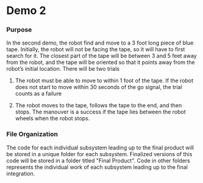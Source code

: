 # Demo 2

### Purpose
In the second demo, the robot find and move to a 3 foot long piece of blue tape. Initially, the robot will not be facing
the tape, so it will have to first search for it. The closest part of the tape will be between 3 and 5 feet away from the
robot, and the tape will be oriented so that it points away from the robot’s initial location. There will be two trials

1. The robot must be able to move to within 1 foot of the tape. If the robot does not start to move
within 30 seconds of the go signal, the trial counts as a failure

2. The robot moves to the tape, follows the tape to the end, and then stops. The
manouver is a success if the tape lies between the robot wheels when the robot stops.

### File Organization
The code for each individual subsystem leading up to the final product will be stored in a unique folder for each subsystem. Finalized versions of this code will be stored in a folder titled "Final Product". Code in other folders represents the individual work of each subsystem leading up to the final integration. 
